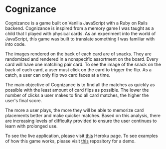 # Cognizance

Cognizance is a game built on Vanilla JavaScript with a Ruby on Rails backend. Cognizance is inspired from a memory game I was taught as a child that I played with physical cards. As an experiment into the world of JavaScript, this game was built to translate something I was familiar with into code.

The images rendered on the back of each card are of snacks. They are randomized and rendered in a nonspecific assortment on the board. Every card will have one matching pair card. To see the image of the snack on the back of each card, a user must click on the card to trigger the flip. As a catch, a user can only flip two card faces at a time.

The main objective of Cognizance is to find all the matches as quickly as possible with the least amount of card flips as possible. The lower the number of clicks a user makes to find all card matches, the higher the user's final score.

The more a user plays, the more they will be able to memorize card placements better and make quicker matches. Based on this analysis, there are increasing levels of difficulty provided to ensure the user continues to learn with prolonged use.

To see the live application, please visit [this](https://cognizance-game.herokuapp.com/) Heroku page. To see examples of how this game works, please visit [this](https://github.com/laurkim/cognizance-demo) repository for a demo.
